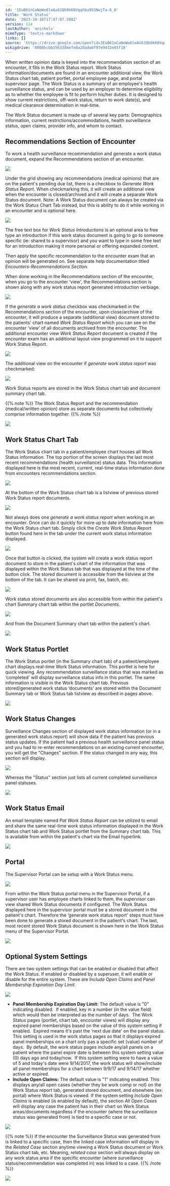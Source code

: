 ```yaml
---
id: '1EuB61nCaNeWo6leAxOJQb9kK8Vqqhba95SNwjTa-6_0'
title: 'Work Status'
date: '2023-10-16T17:47:07.508Z'
version: 114
lastAuthor: 'anichols'
mimeType: 'text/x-markdown'
links: []
source: 'https://drive.google.com/open?id=1EuB61nCaNeWo6leAxOJQb9kK8Vqqhba95SNwjTa-6_0'
wikigdrive: '0008bcbb1563384efe0a28ada6f97e9432e65f10'
---
```

When written opinion data is keyed into the recommendation section of an encounter, it fills in the Work Status report. Work Status information/documents are found in an encounter additional view, the Work Status chart tab, patient portlet, portal employee page, and portal supervisor page. The Work Status is a summary of an employee's health surveillance status, and can be used by an employer to determine eligibility as to whether the employee is fit to perform his/her duties. It is designed to show current restrictions, off-work status, return to work date(s), and medical clearance determination in real-time.

The Work Status document is made up of several key parts: Demographics information, current restrictions/accommodations, health surveillance status, open claims, provider info, and whom to contact.

## Recommendations Section of Encounter

To work a health surveillance recommendation and generate a work status document, expand the Recommendations section of an encounter.

![](../work-status.assets/e22dbb07ee3a59081def3e8f0088580b.png)

Under the grid showing any recommendations (medical opinions) that are on the patient's pending due list, there is a checkbox to *Generate Work Status Report*. When checkmarking this, it will create an additional view when the encounter is closed/archived and it will create a separate Work Status document. Note: A Work Status document can always be created via the Work Status Chart Tab instead, but this is ability to do it while working in an encounter and is optional here.

![](../work-status.assets/189e784163d07c7fbbcc550856a8b531.png)

The free text box for *Work Status Introductions* is an optional area to free type an introduction if this work status document is going to go to someone specific (ie: shared to a supervisor) and you want to type in some free text for an introduction making it more personal or offering expanded content.

Then apply the specific recommendation to the encounter exam that an opinion will be generated on. See separate help documentation titled *Encounters-Recommendations Section.*

When done working in the Recommendations section of the encounter, when you go to the encounter ‘view', the Recommendations section is shown along with any work status report generated introduction verbiage.

![](../work-status.assets/efaf94016f2b25c804c74e0c9a88d972.png)

If the *generate a work status* checkbox was checkmarked in the Recommendations section of the encounter, upon close/archive of the encounter, it will produce a separate (additional view) document stored to the patients' chart named *Work Status Report* which you can see on the encounter ‘view' of all documents archived from the encounter.  The additional encounter view *Work Status Report* document is created if the encounter exam has an additional layout view programmed on it to support Work Status Report.

![](../work-status.assets/ceb296a3a46040ea528b6b00899a2ae0.png)

The additional view on the encounter if *generate work status report* was checkmarked:

![](../work-status.assets/a2005892795aaafbac943b335cc522dd.png)

Work Status reports are stored in the Work Status chart tab and document summary chart tab.

{{% note %}}
The Work Status Report and the recommendation (medical/written opinion) store as separate documents but collectively comprise information together.
{{% /note %}}

![](../work-status.assets/9af3831a401e2db68019379aac19f15b.png)

## Work Status Chart Tab

The Work Status chart tab in a patient/employee chart houses all Work Status information. The top portion of the screen displays the last most recent recommendations (health surveillance) status data. This information displayed here is the most recent, current, real-time status information done from encounters recommendations section.

![](../work-status.assets/a1ee6609182cd9d009b688d630d8ae2d.png)

At the bottom of the Work Status chart tab is a listview of previous stored Work Status report documents.

![](../work-status.assets/43bc1612cec36f786a28da889c28fed9.png)

Not always does one *generate a work status report* when working in an encounter. Once can do it quickly for more up to date information here from the Work Status chart tab. Simply click the *Create Work Status Report* button found here in the tab under the current work status information displayed.

![](../work-status.assets/c71025b98407497d613391f3a8180fee.png)

Once that button is clicked, the system will create a work status report document to store in the patient's chart of the information that was displayed within the Work Status tab that was displayed at the time of the button click. The stored document is accessible from the listview at the bottom of the tab. It can be shared via print, fax, batch, etc.

![](../work-status.assets/727356553cb055427a4aa1764722be18.png)

Work status stored documents are also accessible from within the patient's chart Summary chart tab within the portlet *Documents*.

![](../work-status.assets/c089e107a7e6551c835acb9fa1b58e74.png)

And from the Document Summary chart tab within the patient's chart.

![](../work-status.assets/af11ef0ea57010ed7ae4226164d9059c.png)

## Work Status Portlet

The Work Status portlet (in the Summary chart tab) of a patient/employee chart displays real-time Work Status information. This portlet is here for quick viewing. Any recommendation surveillance status that was marked as ‘completed' will display surveillance status info in this portlet. The same information is visible in the Work Status chart tab. Previous stored/generated work status ‘documents' are stored within the Document Summary tab or Work Status tab listview as described in pages above.

![](../work-status.assets/861fbc621892da7df1387607c37566f2.png)

## Work Status Changes

Surveillance Changes section of displayed work status information (or in a generated work status report) will show data if the patient has previous status updates. If the patient had a previous health surveillance panel status and you had to re-enter recommendations on an existing current encounter, you will get the "Changes" section.  If the status changed in any way, this section will display.

![](../work-status.assets/ef0e7f159631fd17e9d2c45fe89928ed.png)

Whereas the "Status" section just lists all current completed surveillance panel statuses.

![](../work-status.assets/3b94410ee5c373207078a2d5d7c00f8e.png)

## Work Status Email

An email template named *Pat Work Status Report* can be utilized to email and share the same real-time work status information displayed in the Work Status chart tab and Work Status portlet from the Summary chart tab. This is available from within the patient's chart via the Email hyperlink.

![](../work-status.assets/09b5990d5060fd98d8a8707949e79ab1.png)

## Portal

The Supervisor Portal can be setup with a Work Status menu.

![](../work-status.assets/01ba8986d0350f8cff3c39fe6b44ff9f.png)

From within the Work Status portal menu in the Supervisor Portal, if a supervisor user has employee charts linked to them, the supervisor can view shared Work Status documents if configured. The Work Status displayed here in the supervisor portal must be a stored document in the patient's chart. Therefore the ‘generate work status report' steps must have been done to generate a stored document in the patient's chart. The last, most recent stored Work Status document is shown here in the Work Status menu of the Supervisor Portal.

![](../work-status.assets/491c8788f8624d53c52af82e88481fea.png)

## Optional System Settings

There are two system settings that can be enabled or disabled that affect the Work Status. If enabled or disabled by a superuser, it will enable or disable for the entire system. These are *Include Open Claims* and *Panel Membership Expiration Day Limit.*

![](../work-status.assets/973a6c7124ec8fa040c9d8a57180304b.png)

* <strong>Panel Membership Expiration Day Limit:</strong> The default value is "0" indicating disabled.  If enabled, key in a number (in the value field) which would then be interpreted as the number of days.  The Work Status pages (portlet, chart tab, encounter views) will display any expired panel memberships based on the value of this system setting if enabled.  Expired means it's past the ‘next due date' on the panel status. This setting is used in the work status pages so that it displays expired panel memberships on a chart only pas a specific set (value) number of days.  By default, the work status pages include any/all panels on a patient where the panel expire date is between this system setting value (0) days ago and today/now.  If this system setting were to have a value of 5 and today's date were 9/14/2017, the work status will show/include all panel memberships for a chart between 9/9/17 and 9/14/17 whether active or expired.
* <strong>Include Open Claims:</strong> The default value is "1" indicating enabled. This displays any/all open cases (whether they be work comp or not) on the Work Status report tab, generated stored document, and elsewhere (ex: portal) where Work Status is viewed. If the system setting <em>Include Open Claims</em> is enabled (is enabled by default), the section <em>All Open Cases</em> will display any case the patient has in their chart on Work Status areas/documents regardless if the encounter (where the surveillance status was generated from) is tied to a specific case or not.

![](../work-status.assets/1131cc70325f2f047927ee02876797ef.png)

{{% note %}}
If the encounter the Surveillance Status was generated from is linked to a specific case, then the linked case information will display in the *Related Case* section anytime viewing a Work Status document or Work Status chart tab, etc. Meaning, *related case* section will always display on any work status area if the specific encounter (where surveillance status/recommendation was completed in) was linked to a case.
{{% /note %}}

![](../work-status.assets/f6adb18d0e68468768d01c2773b926a0.png)
